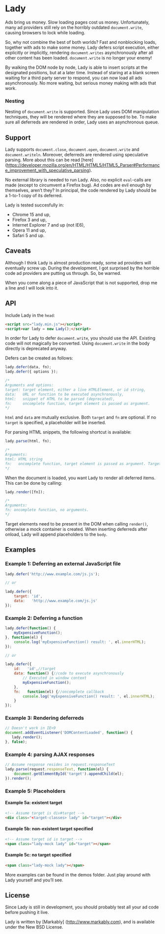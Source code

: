 Lady
====

Ads bring us money. Slow loading pages cost us money. Unfortunately, many ad providers still rely on the horribly outdated `document.write`, causing browsers to lock while loading.

So, why not combine the best of both worlds? Fast and nonblocking loads, together with ads to make some money. Lady defers script execution, either explicitly or implicitly, rendering `document.writes` asynchronously after all other content has been loaded. `document.write` is no longer your enemy!

By walking the DOM node by node, Lady is able to insert scripts at the designated positions, but at a later time. Instead of staring at a blank screen waiting for a third party server to respond, you can now load all ads asynchronously. No more waiting, but serious money making with ads that work.

### Nesting
Nesting of `document.write` is supported. Since Lady uses DOM manipulation techniques, they will be rendered where they are supposed to be. To make sure all deferreds are rendered in order, Lady uses an asynchronous queue.


## Support
Lady supports `document.close`, `document.open`, `document.write` and `document.writeln`. Moreover, deferreds are rendered using speculative parsing. More about this can be read [here] (https://developer.mozilla.org/en/HTML/HTML5/HTML5_Parser#Performance_improvement_with_speculative_parsing).

No external library is needed to run Lady. Also, no explicit `eval`-calls are made (except to circumvent a Firefox bug). Ad codes are evil enough by themselves, aren’t they? In principal, the code rendered by Lady should be a 1-to-1 copy of its deferred.

Lady is tested succesfully in:

* Chrome 15 and up,
* Firefox 3 and up,
* Internet Explorer 7 and up (not IE6),
* Opera 11 and up,
* Safari 5 and up.


## Caveats
Although I think Lady is almost production ready, some ad providers will eventually screw up. During the development, I got surprised by the horrible code ad providers are putting us through. So, be warned.

When you come along a piece of JavaScript that is not supported, drop me a line and I will look into it.


## API

Include Lady in the `head`:

```html
<script src="lady.min.js"></script>
<script>var lady = new Lady();</script>
```

In order for Lady to defer `document.write`, you should use the API. Existing code will not magically be converted. Using `document.write` in the body directly is deprecated anyway.

Defers can be created as follows:

```javascript
lady.defer(data, fn);
lady.defer({ options });

/*
Arguments and options:
target: target element, either a live HTMLElement, or id string,
data:   URL or function to be executed asynchronously,
html:   snippet of HTML to be parsed (deprecated),
fn:     oncomplete function, target element is passed as argument.
*/
```

`html` and `data` are mutually exclusive. Both `target` and `fn` are optional. If no `target` is specified, a placeholder will be inserted.

For parsing HTML snippets, the following shortcut is available:

```javascript
lady.parse(html, fn);

/*
Arguments:
html: HTML string
fn:   oncomplete function, target element is passed as argument. Target element is detached from actual DOM.
*/
```

When the document is loaded, you want Lady to render all deferred items. This can be done by calling:

```javascript
lady.render([fn]);

/*
Arguments:
fn: oncomplete function, no arguments. 
*/
```

Target elements need to be present in the DOM when calling `render()`, otherwise a mock container is created. When inserting deferreds after onload, Lady will append placeholders to the `body`. 


## Examples

### Example 1: Deferring an external JavaScript file
```javascript
lady.defer('http://www.example.com/js.js');

// or

lady.defer({
	target: 'id',
	data:   'http://www.example.com/js.js'
});
```

### Example 2: Deferring a function
```javascript
lady.defer(function() {
	myExpensiveFunction();
}, function(el) {
	console.log('myExpensiveFunction() result: ', el.innerHTML);
});

// or

lady.defer({
    id:   'id',//target
    data: function() {//code to execute asynchronously
        // Executed in window context
        myExpensiveFunction();
    },
    fn:   function(el) {//oncomplete callback
        console.log('myExpensiveFunction() result: ', el.innerHTML);
    }
});
```

### Example 3: Rendering deferreds
 ```javascript
// Doesn't work in IE<9
document.addEventListener('DOMContentLoaded', function() {
    lady.render();
}, false);
```

### Example 4: parsing AJAX responses
```javascript
// Assume response resides in request.responseText
lady.parse(request.responseText, function(el) {
    document.getElementById('target').appendChild(el);
}).render();
```

### Example 5: Placeholders
#### Example 5a: existent target
```html
<!-- Assume target is div#target -->
<div class="<target-classes> lady" id="target"></div>
```

#### Example 5b: non-existent target specified
```html
<!-- Assume target id is target -->
<span class="lady-mock lady" id="target"></span>
```

#### Example 5c: no target specified
```html
<span class="lady-mock lady"></span>
```

More examples can be found in the demos folder. Just play around with Lady yourself and you’ll see.


## License
Since Lady is still in development, you should probably test all your ad code before pushing it live.

Lady is written by [Markably] (http://www.markably.com), and is available under the New BSD License.